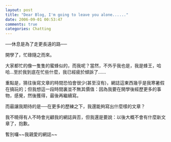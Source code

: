 ```yaml
---
layout: post
title: "Dear Blog, I'm going to leave you alone......"
date: 2006-09-01 00:53:47
comments: true
categories: Chatting
---
```

<p>──休息是為了走更長遠的路──</p><p>開學了，忙碌隨之而來。</p><p>大家都忙的像一隻隻的蜜蜂似的，而我呢？當然，不外乎我也是，我是蜂王，哈哈...至於我到底在忙些什麼，我已經疲於傾訴了......</p><p>重點是，猜往後寫文章的時間恐怕會很少(甚至沒有)，網誌這東西幾乎是我寒暑假在搞玩的；但我想這一段時間裏並不無其價值：因為我要在開學後經歷更多的事物，感覺，然後獲得，最後再繼續寫。</p><p>而最讓我期待的是──在更多的歷練之下，我還能夠寫出什麼樣的文章？</p><p>我不曉得有人不時會光顧我的網誌與否，但我還是要說：以後大概不會有什麼新文章了，抱歉。</p><p>暫別囉~~我親愛的網誌~~</p>
